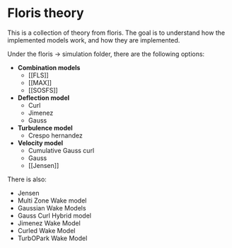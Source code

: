 # Floris theory

This is a collection of theory from floris.
The goal is to understand how the implemented models work, and how they are implemented.

Under the floris -> simulation folder, there are the following options:
- **Combination models**
	- [[FLS]]
	- [[MAX]]
	- [[SOSFS]]
- **Deflection model**
	- Curl
	- Jimenez
	- Gauss
- **Turbulence model**
	- Crespo hernandez
- **Velocity model**
	- Cumulative Gauss curl
	- Gauss
	- [[Jensen]] 


There is also:
- Jensen
- Multi Zone Wake model
- Gaussian Wake Models
- Gauss Curl Hybrid model
- Jimenez Wake Model
- Curled Wake Model
- TurbOPark Wake Model